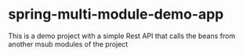 # spring-multi-module-demo-app

This is a demo project with a simple Rest API that calls the beans from another msub modules of the project
